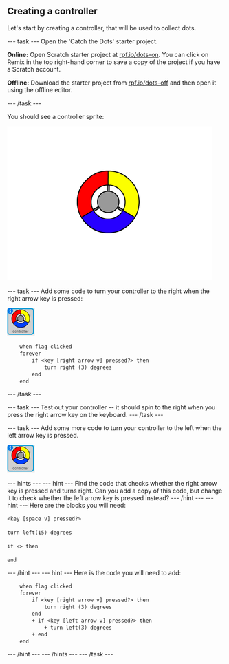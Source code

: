 ## Creating a controller

Let's start by creating a controller, that will be used to collect dots.

--- task ---
Open the 'Catch the Dots' starter project.

**Online:** Open Scratch starter project at [rpf.io/dots-on](http://rpf.io/dots-on). You can click on Remix in the top right-hand corner to save a copy of the project if you have a Scratch account.

**Offline:** Download the starter project from [rpf.io/dots-off](http://rpf.io/dots-off) and then open it using the offline editor.

--- /task ---

You should see a controller sprite:

![screenshot](images/dots-controller.png)


--- task ---
Add some code to turn your controller to the right when the right arrow key is pressed:

![Controller sprite](images/controller-sprite.png)

```blocks
	when flag clicked
	forever
		if <key [right arrow v] pressed?> then
			turn right (3) degrees
		end
	end
```
--- /task ---

--- task ---
Test out your controller -- it should spin to the right when you press the right arrow key on the keyboard.
--- /task ---

--- task ---
Add some more code to turn your controller to the left when the left arrow key is pressed.

![Controller sprite](images/controller-sprite.png)

--- hints ---
--- hint ---
Find the code that checks whether the right arrow key is pressed and turns right. Can you add a copy of this code, but change it to check whether the left arrow key is pressed instead?
--- /hint ---
--- hint ---
Here are the blocks you will need:
```blocks
<key [space v] pressed?>

turn left(15) degrees

if <> then

end
```
--- /hint ---
--- hint ---
Here is the code you will need to add:
```blocks
	when flag clicked
	forever
		if <key [right arrow v] pressed?> then
			turn right (3) degrees
		end
        + if <key [left arrow v] pressed?> then
			+ turn left(3) degrees
		+ end
	end
```
--- /hint ---
--- /hints ---
--- /task ---
